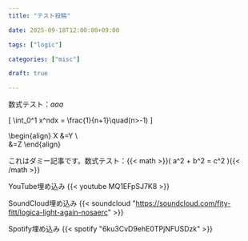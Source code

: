 ```yaml
---
title: "テスト投稿"

date: 2025-09-18T12:00:00+09:00

tags: ["logic"]

categories: ["misc"]

draft: true

---
```




数式テスト：$aaa$

\[
\int_0^1 x^ndx = \frac{1}{n+1}\quad(n>-1)
\]

\begin{align}
X &=Y \\\
 &=Z
\end{align}

これはダミー記事です。数式テスト：{{< math >}}\( a^2 + b^2 = c^2 \){{< /math >}}

YouTube埋め込み
{{< youtube MQ1EFpSJ7K8 >}}

SoundCloud埋め込み
{{< soundcloud "https://soundcloud.com/fity-fitt/logica-light-again-nosaerc" >}}

Spotify埋め込み
{{< spotify "6ku3CvD9ehE0TPjNFUSDzk" >}}


